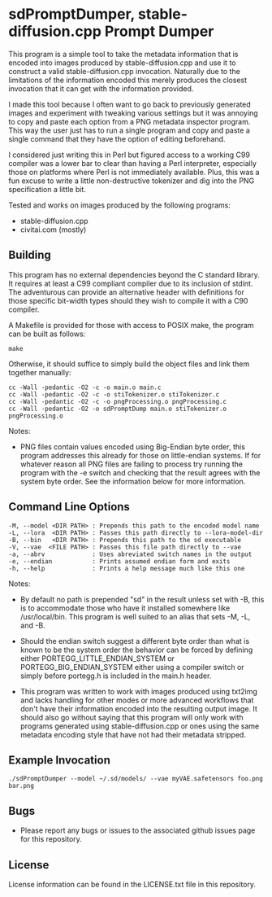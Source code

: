 # sdPromptDumper, stable-diffusion.cpp Prompt Dumper

This program is a simple tool to take the metadata information that is
encoded into images produced by stable-diffusion.cpp and use it to construct 
a valid stable-diffusion.cpp invocation. Naturally due to the limitations of 
the information encoded this merely produces the closest invocation that it 
can get with the information provided. 

I made this tool because I often want to go back to previously generated images 
and experiment with tweaking various settings but it was annoying to copy and
paste each option from a PNG metadata inspector program. This way the user just 
has to run a single program and copy and paste a single command that they 
have the option of editing beforehand.

I considered just writing this in Perl but figured access to a working C99
compiler was a lower bar to clear than having a Perl interpreter, 
especially those on platforms where Perl is not immediately available. Plus, 
this was a fun excuse to write a little non-destructive tokenizer and dig into 
the PNG specification a little bit.

Tested and works on images produced by the following programs:
* stable-diffusion.cpp
* civitai.com (mostly)

## Building

This program has no external dependencies beyond the C standard library. It 
requires at least a C99 compliant compiler due to its inclusion of stdint. The
adventurous can provide an alternative header with definitions for those 
specific bit-width types should they wish to compile it with a C90 compiler.

A Makefile is provided for those with access to POSIX make, the program can be 
built as follows:

``` shell
make
```

Otherwise, it should suffice to simply build the object files and link them
together manually:

``` shell
cc -Wall -pedantic -O2 -c -o main.o main.c
cc -Wall -pedantic -O2 -c -o stiTokenizer.o stiTokenizer.c
cc -Wall -pedantic -O2 -c -o pngProcessing.o pngProcessing.c
cc -Wall -pedantic -O2 -o sdPromptDump main.o stiTokenizer.o pngProcessing.o
```

Notes: 

* PNG files contain values encoded using Big-Endian byte order, this program
addresses this already for those on little-endian systems. If for whatever
reason all PNG files are failing to process try running the program with the -e
switch and checking that the result agrees with the system byte order. See the
information below for more information.

## Command Line Options

    -M, --model <DIR PATH> : Prepends this path to the encoded model name 
    -L, --lora  <DIR PATH> : Passes this path directly to --lora-model-dir
    -B, --bin   <DIR PATH> : Prepends this path to the sd executable 
    -V, --vae  <FILE PATH> : Passes this file path directly to --vae
    -a, --abrv             : Uses abreviated switch names in the output
    -e, --endian           : Prints assumed endian form and exits
    -h, --help             : Prints a help message much like this one

Notes:

* By default no path is prepended "sd" in the result unless set with -B, this
is to accommodate those who have it installed somewhere like /usr/local/bin. 
This program is well suited to an alias that sets -M, -L, and -B.

* Should the endian switch suggest a different byte order than what is known
to be the system order the behavior can be forced by defining either 
PORTEGG\_LITTLE\_ENDIAN\_SYSTEM or PORTEGG\_BIG\_ENDIAN\_SYSTEM either using
a compiler switch or simply before portegg.h is included in the main.h header.

* This program was written to work with images produced using txt2img and lacks
handling for other modes or more advanced workflows that don't have their 
information encoded into the resulting output image. It should also go without
saying that this program will only work with programs generated using 
stable-diffusion.cpp or ones using the same metadata encoding style that have
not had their metadata stripped.

## Example Invocation

``` shell
./sdPromptDumper --model ~/.sd/models/ --vae myVAE.safetensors foo.png bar.png
```

## Bugs

* Please report any bugs or issues to the associated github issues page for 
this repository.

## License

License information can be found in the LICENSE.txt file in this repository.
